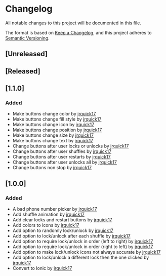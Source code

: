 # Changelog
All notable changes to this project will be documented in this file.

The format is based on [Keep a Changelog](https://keepachangelog.com/en/1.0.0/),
and this project adheres to [Semantic Versioning](https://semver.org/spec/v2.0.0.html).

## [Unreleased]

## [Released]

## [1.1.0]
### Added
- Make buttons change color by [jrquick17](https://github.com/jrquick17)
- Make buttons change fill style by [jrquick17](https://github.com/jrquick17)
- Make buttons change icon by [jrquick17](https://github.com/jrquick17)
- Make buttons change position by [jrquick17](https://github.com/jrquick17)
- Make buttons change size by [jrquick17](https://github.com/jrquick17)
- Make buttons change text by [jrquick17](https://github.com/jrquick17)
- Change buttons after user locks or unlocks by [jrquick17](https://github.com/jrquick17)
- Change buttons after user shuffles by [jrquick17](https://github.com/jrquick17)
- Change buttons after user restarts by [jrquick17](https://github.com/jrquick17)
- Change buttons after user unlocks all by [jrquick17](https://github.com/jrquick17)
- Change buttons non stop by [jrquick17](https://github.com/jrquick17)

## [1.0.0]
### Added
- A bad phone number picker by [jrquick17](https://github.com/jrquick17)
- Add shuffle animation by [jrquick17](https://github.com/jrquick17)
- Add clear locks and restart buttons by [jrquick17](https://github.com/jrquick17)
- Add colors to icons by [jrquick17](https://github.com/jrquick17)
- Add option to randomly lock/unlock by [jrquick17](https://github.com/jrquick17)
- Add option to lock/unlock after each shuffle by [jrquick17](https://github.com/jrquick17)
- Add option to require lock/unlock in order (left to right) by [jrquick17](https://github.com/jrquick17)
- Add option to require lock/unlock in order (right to left) by [jrquick17](https://github.com/jrquick17)
- Add option to make lock/unlock icons not always accurate by [jrquick17](https://github.com/jrquick17)
- Add option to lock/unlock a different lock then the one clicked by [jrquick17](https://github.com/jrquick17)
- Convert to Ionic by [jrquick17](https://github.com/jrquick17)

